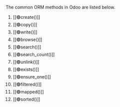 The common ORM methods in Odoo are listed below.

1. [[🟣create()]]
2. [[🟣copy()]]
3. [[🟣write()]]
4. [[🟣browse()]]
5. [[🟣search()]]
6. [[🟣search_count()]]
7. [[🟣unlink()]]
8. [[🟣exists()]]
9. [[🟣ensure_one()]]
10. [[🟣filtered()]]
11. [[🟣mapped()]]
12. [[🟣sorted()]]

